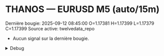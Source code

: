 # THANOS — EURUSD M5 (auto/15m)
Dernière bougie: 2025-09-12 08:45:00  O=1.17381  H=1.17399  L=1.17379  C=1.17399
Source active: twelvedata_repo

- Aucun signal sur la dernière bougie.

<details><summary>Debug</summary>

- TD_API_KEY manquant.

</details>